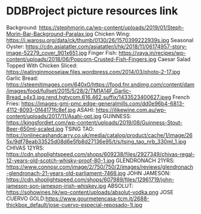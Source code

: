 # DDBProject picture resources link
Background: https://stephmorin.ca/wp-content/uploads/2019/01/Steph-Morin-Bar-Background-Paralax.jpg
Chicken Wing: https://i.warosu.org/data/ck/thumb/0130/26/1570399222939s.jpg
Seasonal Oyster: https://cdn.asiatatler.com/asiatatler/i/hk/2018/11/06174957-story-image-52279_cover_901x651.jpg
Finger Fish: https://vaya.in/recipes/wp-content/uploads/2018/06/Popcorn-Crusted-Fish-Fingers.jpg
Caesar Salad Topped With Chicken Sliced: https://eatinginmoosejaw.files.wordpress.com/2014/03/photo-2-17.jpg
Garlic Bread: https://steemitimages.com/640x0/https://food.fnr.sndimg.com/content/dam/images/food/fullset/2015/5/28/2/TM1A14F_Garlic-Bread_s4x3.jpg.rend.hgtvcom.616.462.suffix/1433523400627.jpeg
French Fries: https://images-gmi-pmc.edge-generalmills.com/dd0e96b4-6813-4112-8093-0f44171fc8ef.jpg
ASAHI: https://ilikewine.com.au/wp-content/uploads/2017/11/Asahi-opt.jpg
GUINNESS: https://kingsfordiet.com/wp-content/uploads/2019/08/Guinness-Stout-Beer-650ml-scaled.jpg
TSING TAO: https://onlinecashandcarry.co.uk/media/catalog/product/cache/1/image/265x/9df78eab33525d08d6e5fb8d27136e95/t/s/tsing_tao_nrb_330ml_1.jpg
CHIVAS 12YRS: https://cdn.shoplightspeed.com/shops/609238/files/2927349/chivas-regal-12-years-old-scotch-whisky-proof-80-1.jpg
GLENDRONACH 21YRS: https://www.connosr.com/image/2/750/750/2/images/reviews/glendronach-glendronach-21-years-old-parliament-7466.jpg
JOHN JAMESON: https://cdn.shoplightspeed.com/shops/607989/files/12961719/john-jameson-son-jameson-irish-whiskey.jpg
ABSOLUT: https://sohowines.hk/wp-content/uploads/absolut-vodka.png
JOSE CUERVO GOLD:https://www.gourmetencasa-tcm.it/2688-thickbox_default/jose-cuervo-especial-reposado-1l.jpg
